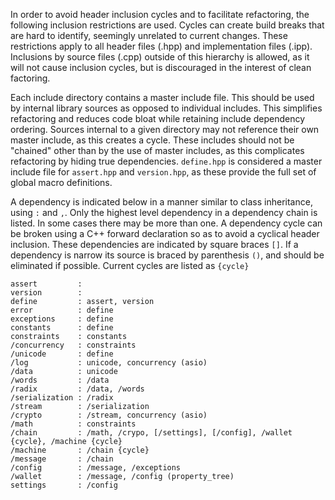 In order to avoid header inclusion cycles and to facilitate refactoring, the following inclusion restrictions are used. Cycles can create build breaks that are hard to identify, seemingly unrelated to current changes. These restrictions apply to all header files (.hpp) and implementation files (.ipp). Inclusions by source files (.cpp) outside of this hierarchy is allowed, as it will not cause inclusion cycles, but is discouraged in the interest of clean factoring.

Each include directory contains a master include file. This should be used by internal library sources as opposed to individual includes. This simplifies refactoring and reduces code bloat while retaining include dependency ordering. Sources internal to a given directory may not reference their own master include, as this creates a cycle. These includes should not be "chained" other than by the use of master includes, as this complicates refactoring by hiding true dependencies. `define.hpp` is considered a master include file for `assert.hpp` and `version.hpp`, as these provide the full set of global macro definitions.

A dependency is indicated below in a manner similar to class inheritance, using `:` and `,`. Only the highest level dependency in a dependency chain is listed. In some cases there may be more than one. A dependency cycle can be broken using a C++ forward declaration so as to avoid a cyclical header inclusion. These dependencies are indicated by square braces `[]`. If a dependency is narrow its source is braced by parenthesis `()`, and should be eliminated if possible. Current cycles are listed as `{cycle}`



```
assert         :
version        :
define         : assert, version
error          : define
exceptions     : define
constants      : define
constraints    : constants
/concurrency   : constraints
/unicode       : define
/log           : unicode, concurrency (asio)
/data          : unicode
/words         : /data
/radix         : /data, /words
/serialization : /radix
/stream        : /serialization
/crypto        : /stream, concurrency (asio)
/math          : constraints
/chain         : /math, /crypo, [/settings], [/config], /wallet {cycle}, /machine {cycle}
/machine       : /chain {cycle}
/message       : /chain
/config        : /message, /exceptions
/wallet        : /message, /config (property_tree)
settings       : /config
```
